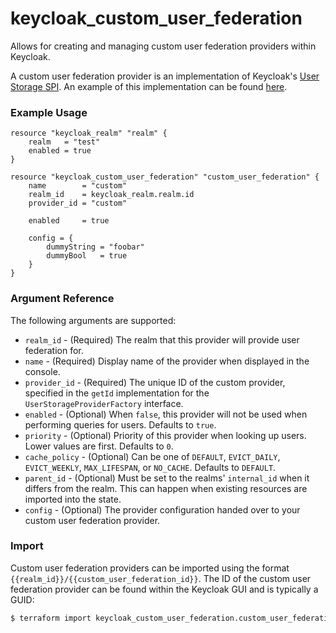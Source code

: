 # keycloak_custom_user_federation

Allows for creating and managing custom user federation providers within Keycloak.

A custom user federation provider is an implementation of Keycloak's
[User Storage SPI](https://www.keycloak.org/docs/4.2/server_development/index.html#_user-storage-spi).
An example of this implementation can be found [here](https://github.com/joed22636/terraform-provider-keycloak/tree/master/custom-user-federation-example).

### Example Usage

```hcl
resource "keycloak_realm" "realm" {
    realm   = "test"
    enabled = true
}

resource "keycloak_custom_user_federation" "custom_user_federation" {
    name        = "custom"
    realm_id    = keycloak_realm.realm.id
    provider_id = "custom"

    enabled     = true

    config = {
        dummyString = "foobar"
        dummyBool   = true
    }
}
```

### Argument Reference

The following arguments are supported:

- `realm_id` - (Required) The realm that this provider will provide user federation for.
- `name` - (Required) Display name of the provider when displayed in the console.
- `provider_id` - (Required) The unique ID of the custom provider, specified in the `getId` implementation for the `UserStorageProviderFactory` interface.
- `enabled` - (Optional) When `false`, this provider will not be used when performing queries for users. Defaults to `true`.
- `priority` - (Optional) Priority of this provider when looking up users. Lower values are first. Defaults to `0`.
- `cache_policy` - (Optional) Can be one of `DEFAULT`, `EVICT_DAILY`, `EVICT_WEEKLY`, `MAX_LIFESPAN`, or `NO_CACHE`. Defaults to `DEFAULT`.
- `parent_id` - (Optional) Must be set to the realms' `internal_id`  when it differs from the realm. This can happen when existing resources are imported into the state.
- `config` - (Optional) The provider configuration handed over to your custom user federation provider.

### Import

Custom user federation providers can be imported using the format `{{realm_id}}/{{custom_user_federation_id}}`.
The ID of the custom user federation provider can be found within the Keycloak GUI and is typically a GUID:

```bash
$ terraform import keycloak_custom_user_federation.custom_user_federation my-realm/af2a6ca3-e4d7-49c3-b08b-1b3c70b4b860
```
